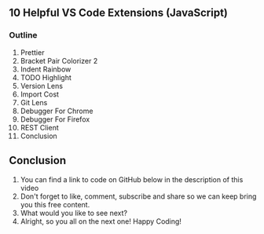 ## 10 Helpful VS Code Extensions (JavaScript)

### Outline

1. Prettier
2. Bracket Pair Colorizer 2
3. Indent Rainbow
4. TODO Highlight
5. Version Lens
6. Import Cost
7. Git Lens
8. Debugger For Chrome
9. Debugger For Firefox
10. REST Client
11. Conclusion

## Conclusion

1. You can find a link to code on GitHub below in the description of this video
2. Don't forget to like, comment, subscribe and share so we can keep bring you this free content.
3. What would you like to see next?
4. Alright, so you all on the next one! Happy Coding!
